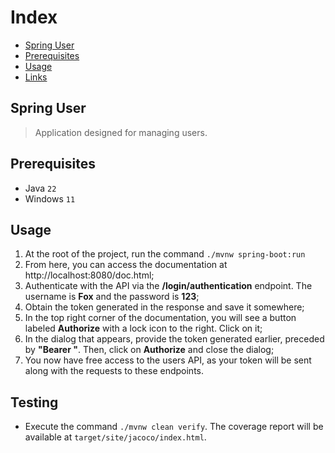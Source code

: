 # Index
- [Spring User](#spring-user)
- [Prerequisites](#prerequisites)
- [Usage](#usage)
- [Links](#links)

## Spring User
> Application designed for managing users.

## Prerequisites
- Java `22`
- Windows `11`

## Usage
1. At the root of the project, run the command ```./mvnw spring-boot:run```
2. From here, you can access the documentation at http://localhost:8080/doc.html;
3. Authenticate with the API via the **/login/authentication** endpoint. The username is **Fox** and the password is **123**;
4. Obtain the token generated in the response and save it somewhere;
5. In the top right corner of the documentation, you will see a button labeled **Authorize** with a lock icon to the right. Click on it;
6. In the dialog that appears, provide the token generated earlier, preceded by **"Bearer "**. Then, click on **Authorize** and close the dialog;
7. You now have free access to the users API, as your token will be sent along with the requests to these endpoints.

## Testing
- Execute the command ```./mvnw clean verify```. The coverage report will be available at ```target/site/jacoco/index.html```.